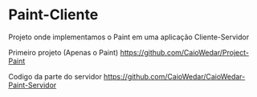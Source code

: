 # Paint-Cliente
Projeto onde implementamos o Paint em uma aplicação Cliente-Servidor

Primeiro projeto (Apenas o Paint) https://github.com/CaioWedar/Project-Paint

Codigo da parte do servidor https://github.com/CaioWedar/CaioWedar-Paint-Servidor
